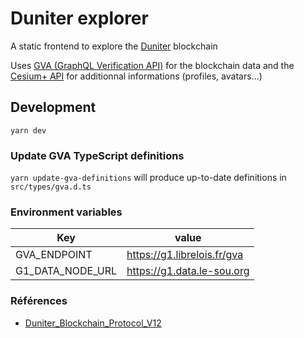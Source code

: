 # Duniter explorer

A static frontend to explore the [Duniter](https://duniter.org/) blockchain

Uses [GVA (GraphQL Verification API)](https://g1.librelois.fr/gva) for the blockchain data and the [Cesium+ API](http://doc.e-is.pro/cesium-plus-pod/REST_API.html) for additionnal informations (profiles, avatars...)

## Development

```
yarn dev
```

### Update GVA TypeScript definitions

`yarn update-gva-definitions` will produce up-to-date definitions in `src/types/gva.d.ts`

### Environment variables

| Key              | value                       |
| ---------------- | --------------------------- |
| GVA_ENDPOINT     | https://g1.librelois.fr/gva |
| G1_DATA_NODE_URL | https://g1.data.le-sou.org  |

### Références

- [Duniter_Blockchain_Protocol_V12](https://git.duniter.org/nodes/common/doc/-/blob/master/rfc/0010_Duniter_Blockchain_Protocol_V12.md)
